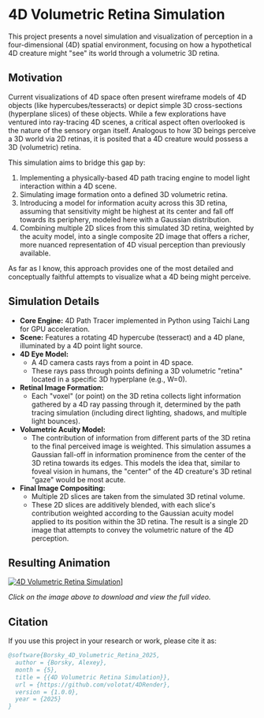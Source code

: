 # 4D Volumetric Retina Simulation

This project presents a novel simulation and visualization of perception in a four-dimensional (4D) spatial environment, focusing on how a hypothetical 4D creature might "see" its world through a volumetric 3D retina.

## Motivation

Current visualizations of 4D space often present wireframe models of 4D objects (like hypercubes/tesseracts) or depict simple 3D cross-sections (hyperplane slices) of these objects. While a few explorations have ventured into ray-tracing 4D scenes, a critical aspect often overlooked is the nature of the sensory organ itself. Analogous to how 3D beings perceive a 3D world via 2D retinas, it is posited that a 4D creature would possess a 3D (volumetric) retina.

This simulation aims to bridge this gap by:
1.  Implementing a physically-based 4D path tracing engine to model light interaction within a 4D scene.
2.  Simulating image formation onto a defined 3D volumetric retina.
3.  Introducing a model for information acuity across this 3D retina, assuming that sensitivity might be highest at its center and fall off towards its periphery, modeled here with a Gaussian distribution.
4.  Combining multiple 2D slices from this simulated 3D retina, weighted by the acuity model, into a single composite 2D image that offers a richer, more nuanced representation of 4D visual perception than previously available.

As far as I know, this approach provides one of the most detailed and conceptually faithful attempts to visualize what a 4D being might perceive.

## Simulation Details

*   **Core Engine:** 4D Path Tracer implemented in Python using Taichi Lang for GPU acceleration.
*   **Scene:** Features a rotating 4D hypercube (tesseract) and a 4D plane, illuminated by a 4D point light source.
*   **4D Eye Model:**
    *   A 4D camera casts rays from a point in 4D space.
    *   These rays pass through points defining a 3D volumetric "retina" located in a specific 3D hyperplane (e.g., W=0).
*   **Retinal Image Formation:**
    *   Each "voxel" (or point) on the 3D retina collects light information gathered by a 4D ray passing through it, determined by the path tracing simulation (including direct lighting, shadows, and multiple light bounces).
*   **Volumetric Acuity Model:**
    *   The contribution of information from different parts of the 3D retina to the final perceived image is weighted. This simulation assumes a Gaussian fall-off in information prominence from the center of the 3D retina towards its edges. This models the idea that, similar to foveal vision in humans, the "center" of the 4D creature's 3D retinal "gaze" would be most acute.
*   **Final Image Compositing:**
    *   Multiple 2D slices are taken from the simulated 3D retinal volume.
    *   These 2D slices are additively blended, with each slice's contribution weighted according to the Gaussian acuity model applied to its position within the 3D retina. The result is a single 2D image that attempts to convey the volumetric nature of the 4D perception.
    
## Resulting Animation

[![4D Volumetric Retina Simulation](preview.gif)](https://github.com/volotat/4DRender/raw/main/result.mp4)]

*Click on the image above to download and view the full video.*

## Citation

If you use this project in your research or work, please cite it as:

```bibtex
@software{Borsky_4D_Volumetric_Retina_2025,
  author = {Borsky, Alexey},
  month = {5},
  title = {{4D Volumetric Retina Simulation}},
  url = {https://github.com/volotat/4DRender},
  version = {1.0.0},
  year = {2025}
}
```
